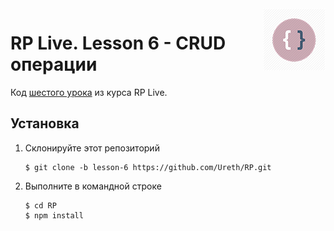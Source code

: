 <img src="logo.png" align="right"/>

# RP Live. Lesson 6 - CRUD операции

Код [шестого урока](https://youtu.be/PDazE1ic1Qk) из курса RP Live.

## Установка

1) Склонируйте этот репозиторий

    ```
    $ git clone -b lesson-6 https://github.com/Ureth/RP.git

    ```

2) Выполните в командной строке

    ```
    $ cd RP
    $ npm install

    ```
    
    
    
    
    
